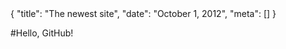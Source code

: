 <data>
{
    "title": "The newest site",
    "date": "October 1, 2012",
    "meta": []
}
</data>

#Hello, GitHub!
